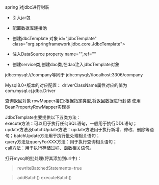 spring 对jdbc进行封装

- 引入jar包
- 配置数据库连接池

- 创建jdbcTemplate 对象
 id="jdbcTemplate" class="org.springframework.jdbc.core.JdbcTemplate">
 - 注入DataSource
 property name="",ref=""
 - 创建service类,创建dao类,在dao注入jdbcTemplate对象

jdbc:mysql:///company等同于 jdbc:mysql://localhost:3306/company 

Mysql8.0+版本的对应配置：
driverClassName属性对应的值为com.mysql.cj.jdbc.Driver

查询返回对象
	rowMapper接口:根据指定类型,将返回数据进行封装
	使用BeanPropertyRowMapper实现类
	
JdbcTemplate主要提供以下五类方法：  
execute方法：可以用于执行任何SQL语句，一般用于执行DDL语句；  
update方法及batchUpdate方法：update方法用于执行新增、修改、删除等语句；batchUpdate方法用于执行批处理相关语句；  
query方法及queryForXXX方法：用于执行查询相关语句；  
call方法：用于执行存储过程、函数相关语句。
 
 打开mysql的批处理(将其添加到url中)：

> rewriteBatchedStatements=true

> addBatch()
> executeBatch()

